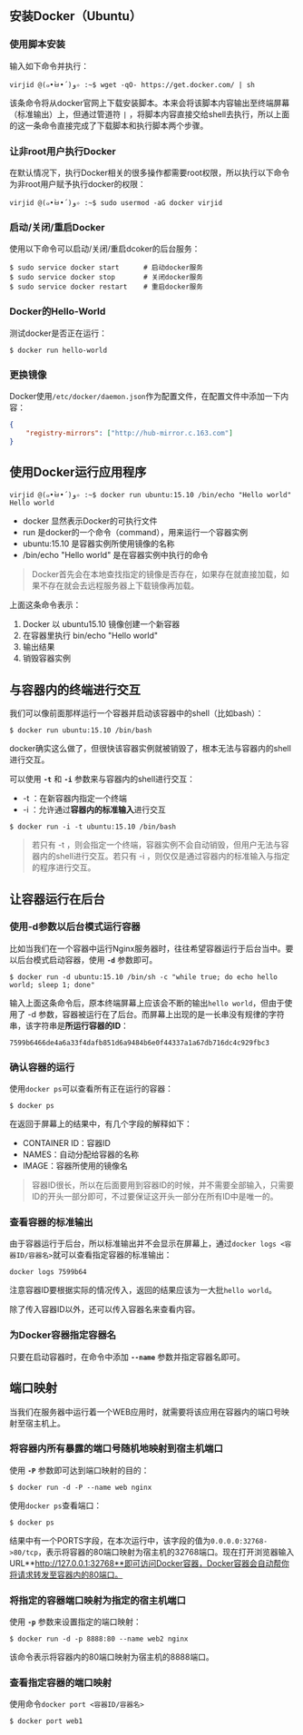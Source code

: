 ## 安装Docker（Ubuntu）

### 使用脚本安装

输入如下命令并执行：

```
virjid @(๑•̀ㅂ•́)و✧ :~$ wget -qO- https://get.docker.com/ | sh
```

该条命令将从docker官网上下载安装脚本。本来会将该脚本内容输出至终端屏幕（标准输出）上，但通过管道符 `|` ，将脚本内容直接交给shell去执行，所以上面的这一条命令直接完成了下载脚本和执行脚本两个步骤。

### 让非root用户执行Docker

在默认情况下，执行Docker相关的很多操作都需要root权限，所以执行以下命令为非root用户赋予执行docker的权限：

```
virjid @(๑•̀ㅂ•́)و✧ :~$ sudo usermod -aG docker virjid
```

### 启动/关闭/重启Docker

使用以下命令可以启动/关闭/重启dcoker的后台服务：

```
$ sudo service docker start      # 启动docker服务
$ sudo service docker stop       # 关闭docker服务
$ sudo service docker restart    # 重启docker服务
```

### Docker的Hello-World

测试docker是否正在运行：

```
$ docker run hello-world
```

### 更换镜像

Docker使用`/etc/docker/daemon.json`作为配置文件，在配置文件中添加一下内容：

```json
{
    "registry-mirrors": ["http://hub-mirror.c.163.com"]
}
```





## 使用Docker运行应用程序

```
virjid @(๑•̀ㅂ•́)و✧ :~$ docker run ubuntu:15.10 /bin/echo "Hello world"
Hello world
```



- docker 显然表示Docker的可执行文件
- run 是docker的一个命令（command），用来运行一个容器实例
- ubuntu:15.10 是容器实例所使用镜像的名称
- /bin/echo "Hello world" 是在容器实例中执行的命令

> Docker首先会在本地查找指定的镜像是否存在，如果存在就直接加载，如果不存在就会去远程服务器上下载镜像再加载。

上面这条命令表示：

1. Docker 以 ubuntu15.10 镜像创建一个新容器
2. 在容器里执行 bin/echo "Hello world"
3. 输出结果
4. 销毁容器实例

## 与容器内的终端进行交互

我们可以像前面那样运行一个容器并启动该容器中的shell（比如bash）：

```
$ docker run ubuntu:15.10 /bin/bash
```

docker确实这么做了，但很快该容器实例就被销毁了，根本无法与容器内的shell进行交互。



可以使用 **`-t`** 和 **`-i`** 参数来与容器内的shell进行交互：

- -t ：在新容器内指定一个终端
- -i ：允许通过**容器内的标准输入**进行交互

```
$ docker run -i -t ubuntu:15.10 /bin/bash
```

>若只有 -t ，则会指定一个终端，容器实例不会自动销毁，但用户无法与容器内的shell进行交互。若只有 -i ，则仅仅是通过容器内的标准输入与指定的程序进行交互。

## 让容器运行在后台

### 使用-d参数以后台模式运行容器

比如当我们在一个容器中运行Nginx服务器时，往往希望容器运行于后台当中。要以后台模式启动容器，使用 **`-d`** 参数即可。



```
$ docker run -d ubuntu:15.10 /bin/sh -c "while true; do echo hello world; sleep 1; done"
```

输入上面这条命令后，原本终端屏幕上应该会不断的输出`hello world`，但由于使用了 -d 参数，容器被运行在了后台。而屏幕上出现的是一长串没有规律的字符串，该字符串是**所运行容器的ID**：

```
7599b6466de4a6a33f4dafb851d6a9484b6e0f44337a1a67db716dc4c929fbc3
```

### 确认容器的运行

使用`docker ps`可以查看所有正在运行的容器：

```
$ docker ps
```

在返回于屏幕上的结果中，有几个字段的解释如下：

- CONTAINER ID：容器ID
- NAMES：自动分配给容器的名称
- IMAGE：容器所使用的镜像名

> 容器ID很长，所以在后面要用到容器ID的时候，并不需要全部输入，只需要ID的开头一部分即可，不过要保证这开头一部分在所有ID中是唯一的。

### 查看容器的标准输出

由于容器运行于后台，所以标准输出并不会显示在屏幕上，通过`docker logs <容器ID/容器名>`就可以查看指定容器的标准输出：

```
docker logs 7599b64
```

注意容器ID要根据实际的情况传入，返回的结果应该为一大批`hello world`。

除了传入容器ID以外，还可以传入容器名来查看内容。

### 为Docker容器指定容器名

只要在启动容器时，在命令中添加 **`--name`** 参数并指定容器名即可。

## 端口映射

当我们在服务器中运行着一个WEB应用时，就需要将该应用在容器内的端口号映射至宿主机上。

### 将容器内所有暴露的端口号随机地映射到宿主机端口

使用 **`-P`** 参数即可达到端口映射的目的：

```
$ docker run -d -P --name web nginx
```

使用`docker ps`查看端口：

```
$ docker ps
```

结果中有一个PORTS字段，在本次运行中，该字段的值为`0.0.0.0:32768->80/tcp`，表示将容器的80端口映射为宿主机的32768端口。现在打开浏览器输入URL**http://127.0.0.1:32768**即可访问Docker容器，Docker容器会自动帮你将请求转发至容器内的80端口。

### 将指定的容器端口映射为指定的宿主机端口

使用 **`-p`** 参数来设置指定的端口映射：

```
$ docker run -d -p 8888:80 --name web2 nginx
```

该命令表示将容器内的80端口映射为宿主机的8888端口。

### 查看指定容器的端口映射

使用命令`docker port <容器ID/容器名>`

```
$ docker port web1
```

